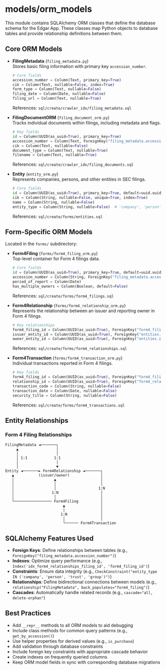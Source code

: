 # models/orm_models

This module contains SQLAlchemy ORM classes that define the database schema for the Edgar App. These classes map Python objects to database tables and provide relationship definitions between them.

## Core ORM Models

- **FilingMetadata** (`filing_metadata.py`)  
  Stores basic filing information with primary key `accession_number`.
  ```python
  # Core fields
  accession_number = Column(Text, primary_key=True)
  cik = Column(Text, nullable=False, index=True)
  form_type = Column(Text, nullable=False)
  filing_date = Column(Date, nullable=False)
  filing_url = Column(Text, nullable=True)
  ```
  References: `sql/create/crawler_idx/filing_metadata.sql`

- **FilingDocumentORM** (`filing_document_orm.py`)  
  Tracks individual documents within filings, including metadata and flags.
  ```python
  # Key fields
  id = Column(UUID(as_uuid=True), primary_key=True)
  accession_number = Column(Text, ForeignKey("filing_metadata.accession_number"))
  cik = Column(Text, nullable=False)
  document_type = Column(Text, nullable=True)
  filename = Column(Text, nullable=True)
  ```
  References: `sql/create/crawler_idx/filing_documents.sql`

- **Entity** (`entity_orm.py`)  
  Represents companies, persons, and other entities in SEC filings.
  ```python
  # Core fields
  id = Column(UUID(as_uuid=True), primary_key=True, default=uuid.uuid4)
  cik = Column(String, nullable=False, unique=True, index=True)
  name = Column(String, nullable=False)
  entity_type = Column(String, nullable=False)  # 'company', 'person', 'trust', 'group'
  ```
  References: `sql/create/forms/entities.sql`

## Form-Specific ORM Models

Located in the `forms/` subdirectory:

- **Form4Filing** (`forms/form4_filing_orm.py`)  
  Top-level container for Form 4 filings data.
  ```python
  # Core fields
  id = Column(UUID(as_uuid=True), primary_key=True, default=uuid.uuid4)
  accession_number = Column(String, ForeignKey("filing_metadata.accession_number"))
  period_of_report = Column(Date)
  has_multiple_owners = Column(Boolean, default=False)
  ```
  References: `sql/create/forms/form4_filings.sql`

- **Form4Relationship** (`forms/form4_relationship_orm.py`)  
  Represents the relationship between an issuer and reporting owner in Form 4 filings.
  ```python
  # Key relationships
  form4_filing_id = Column(UUID(as_uuid=True), ForeignKey("form4_filings.id"))
  issuer_entity_id = Column(UUID(as_uuid=True), ForeignKey("entities.id"))
  owner_entity_id = Column(UUID(as_uuid=True), ForeignKey("entities.id"))
  ```
  References: `sql/create/forms/form4_relationships.sql`

- **Form4Transaction** (`forms/form4_transaction_orm.py`)  
  Individual transactions reported in Form 4 filings.
  ```python
  # Key fields
  form4_filing_id = Column(UUID(as_uuid=True), ForeignKey("form4_filings.id"))
  relationship_id = Column(UUID(as_uuid=True), ForeignKey("form4_relationships.id"))
  transaction_code = Column(String, nullable=False)
  transaction_date = Column(Date, nullable=False)
  security_title = Column(String, nullable=False)
  ```
  References: `sql/create/forms/form4_transactions.sql`

## Entity Relationships

### Form 4 Filing Relationships
```
FilingMetadata ◄───────┐
     ▲                 │
     │                 │
     │ 1:1            1:1
     │                 │
     │                 ▼
Entity ◄───────► Form4Relationship ◄───────┐
   ▲           (issuer/owner)              │
   │                  ▲                    │
   │                  │                    │
   │                  │                   1:N
   │                 1:N                   │
   │                  │                    │
   └───────────────── Form4Filing          │
                          ▲                │
                          │                │
                         1:N               │
                          │                │
                          └────── Form4Transaction
```

## SQLAlchemy Features Used

- **Foreign Keys**: Define relationships between tables (e.g., `ForeignKey("filing_metadata.accession_number")`)
- **Indexes**: Optimize query performance (e.g., `Index('idx_form4_relationships_filing_id', 'form4_filing_id')`)
- **Constraints**: Ensure data integrity (e.g., `CheckConstraint("entity_type IN ('company', 'person', 'trust', 'group')")`)
- **Relationships**: Define bidirectional connections between models (e.g., `relationship("FilingMetadata", back_populates="form4_filing")`)
- **Cascades**: Automatically handle related records (e.g., `cascade="all, delete-orphan"`)

## Best Practices

- Add `__repr__` methods to all ORM models to aid debugging
- Include class methods for common query patterns (e.g., `get_by_accession()`)
- Use helper properties for derived values (e.g., `is_purchase`)
- Add validation through database constraints
- Include foreign key constraints with appropriate cascade behavior
- Create indexes on frequently queried columns
- Keep ORM model fields in sync with corresponding database migrations